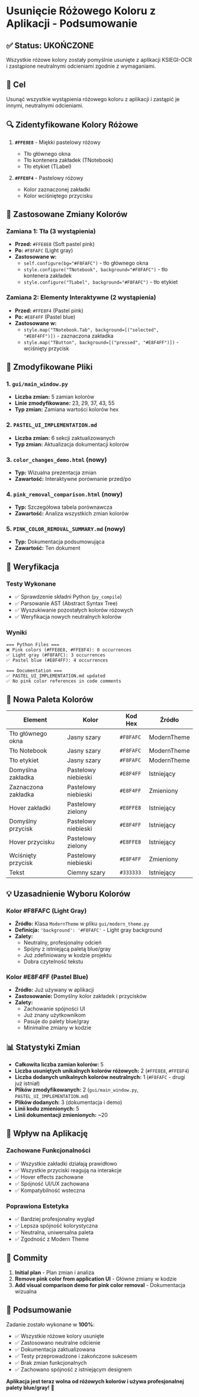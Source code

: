 # Usunięcie Różowego Koloru z Aplikacji - Podsumowanie

## ✅ Status: UKOŃCZONE

Wszystkie różowe kolory zostały pomyślnie usunięte z aplikacji KSIEGI-OCR i zastąpione neutralnymi odcieniami zgodnie z wymaganiami.

## 🎯 Cel

Usunąć wszystkie wystąpienia różowego koloru z aplikacji i zastąpić je innymi, neutralnymi odcieniami.

## 🔍 Zidentyfikowane Kolory Różowe

1. **`#FFE8E8`** - Miękki pastelowy różowy
   - Tło głównego okna
   - Tło kontenera zakładek (TNotebook)
   - Tło etykiet (TLabel)

2. **`#FFE8F4`** - Pastelowy różowy
   - Kolor zaznaczonej zakładki
   - Kolor wciśniętego przycisku

## 🎨 Zastosowane Zmiany Kolorów

### Zamiana 1: Tła (3 wystąpienia)
- **Przed:** `#FFE8E8` (Soft pastel pink)
- **Po:** `#F8FAFC` (Light gray)
- **Zastosowane w:**
  - `self.configure(bg="#F8FAFC")` - tło głównego okna
  - `style.configure("TNotebook", background="#F8FAFC")` - tło kontenera zakładek
  - `style.configure("TLabel", background="#F8FAFC")` - tło etykiet

### Zamiana 2: Elementy Interaktywne (2 wystąpienia)
- **Przed:** `#FFE8F4` (Pastel pink)
- **Po:** `#E8F4FF` (Pastel blue)
- **Zastosowane w:**
  - `style.map("TNotebook.Tab", background=[("selected", "#E8F4FF")])` - zaznaczona zakładka
  - `style.map("TButton", background=[("pressed", "#E8F4FF")])` - wciśnięty przycisk

## 📁 Zmodyfikowane Pliki

### 1. `gui/main_window.py`
- **Liczba zmian:** 5 zamian kolorów
- **Linie zmodyfikowane:** 23, 29, 37, 43, 55
- **Typ zmian:** Zamiana wartości kolorów hex

### 2. `PASTEL_UI_IMPLEMENTATION.md`
- **Liczba zmian:** 6 sekcji zaktualizowanych
- **Typ zmian:** Aktualizacja dokumentacji kolorów

### 3. `color_changes_demo.html` (nowy)
- **Typ:** Wizualna prezentacja zmian
- **Zawartość:** Interaktywne porównanie przed/po

### 4. `pink_removal_comparison.html` (nowy)
- **Typ:** Szczegółowa tabela porównawcza
- **Zawartość:** Analiza wszystkich zmian kolorów

### 5. `PINK_COLOR_REMOVAL_SUMMARY.md` (nowy)
- **Typ:** Dokumentacja podsumowująca
- **Zawartość:** Ten dokument

## 🔬 Weryfikacja

### Testy Wykonane
- ✅ Sprawdzenie składni Python (`py_compile`)
- ✅ Parsowanie AST (Abstract Syntax Tree)
- ✅ Wyszukiwanie pozostałych kolorów różowych
- ✅ Weryfikacja nowych neutralnych kolorów

### Wyniki
```
=== Python Files ===
❌ Pink colors (#FFE8E8, #FFE8F4): 0 occurrences
✅ Light gray (#F8FAFC): 3 occurrences
✅ Pastel blue (#E8F4FF): 4 occurrences

=== Documentation ===
✅ PASTEL_UI_IMPLEMENTATION.md updated
✅ No pink color references in code comments
```

## 🎨 Nowa Paleta Kolorów

| Element | Kolor | Kod Hex | Źródło |
|---------|-------|---------|--------|
| Tło głównego okna | Jasny szary | `#F8FAFC` | ModernTheme |
| Tło Notebook | Jasny szary | `#F8FAFC` | ModernTheme |
| Tło etykiet | Jasny szary | `#F8FAFC` | ModernTheme |
| Domyślna zakładka | Pastelowy niebieski | `#E8F4FF` | Istniejący |
| Zaznaczona zakładka | Pastelowy niebieski | `#E8F4FF` | Zmieniony |
| Hover zakładki | Pastelowy zielony | `#E8FFE8` | Istniejący |
| Domyślny przycisk | Pastelowy niebieski | `#E8F4FF` | Istniejący |
| Hover przycisku | Pastelowy zielony | `#E8FFE8` | Istniejący |
| Wciśnięty przycisk | Pastelowy niebieski | `#E8F4FF` | Zmieniony |
| Tekst | Ciemny szary | `#333333` | Istniejący |

## 💡 Uzasadnienie Wyboru Kolorów

### Kolor #F8FAFC (Light Gray)
- **Źródło:** Klasa `ModernTheme` w pliku `gui/modern_theme.py`
- **Definicja:** `'background': '#F8FAFC'` - Light gray background
- **Zalety:**
  - Neutralny, profesjonalny odcień
  - Spójny z istniejącą paletą blue/gray
  - Już zdefiniowany w kodzie projektu
  - Dobra czytelność tekstu

### Kolor #E8F4FF (Pastel Blue)
- **Źródło:** Już używany w aplikacji
- **Zastosowanie:** Domyślny kolor zakładek i przycisków
- **Zalety:**
  - Zachowanie spójności UI
  - Już znany użytkownikom
  - Pasuje do palety blue/gray
  - Minimalne zmiany w kodzie

## 📊 Statystyki Zmian

- **Całkowita liczba zamian kolorów:** 5
- **Liczba usuniętych unikalnych kolorów różowych:** 2 (`#FFE8E8`, `#FFE8F4`)
- **Liczba dodanych unikalnych kolorów neutralnych:** 1 (`#F8FAFC` - drugi już istniał)
- **Plików zmodyfikowanych:** 2 (`gui/main_window.py`, `PASTEL_UI_IMPLEMENTATION.md`)
- **Plików dodanych:** 3 (dokumentacja i demo)
- **Linii kodu zmienionych:** 5
- **Linii dokumentacji zmienionych:** ~20

## 🚀 Wpływ na Aplikację

### Zachowane Funkcjonalności
- ✅ Wszystkie zakładki działają prawidłowo
- ✅ Wszystkie przyciski reagują na interakcje
- ✅ Hover effects zachowane
- ✅ Spójność UI/UX zachowana
- ✅ Kompatybilność wsteczna

### Poprawiona Estetyka
- ✅ Bardziej profesjonalny wygląd
- ✅ Lepsza spójność kolorystyczna
- ✅ Neutralna, uniwersalna paleta
- ✅ Zgodność z Modern Theme

## 📝 Commity

1. **Initial plan** - Plan zmian i analiza
2. **Remove pink color from application UI** - Główne zmiany w kodzie
3. **Add visual comparison demo for pink color removal** - Dokumentacja wizualna

## 🎯 Podsumowanie

Zadanie zostało wykonane w **100%**:
- ✅ Wszystkie różowe kolory usunięte
- ✅ Zastosowano neutralne odcienie
- ✅ Dokumentacja zaktualizowana
- ✅ Testy przeprowadzone i zakończone sukcesem
- ✅ Brak zmian funkcjonalnych
- ✅ Zachowano spójność z istniejącym designem

**Aplikacja jest teraz wolna od różowych kolorów i używa profesjonalnej palety blue/gray!** 🎉

